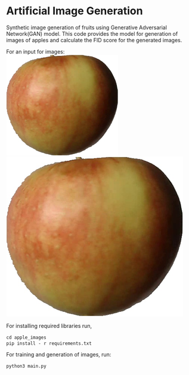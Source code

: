 # Artificial Image Generation
Synthetic image generation of fruits using Generative Adversarial Network(GAN) model. This code provides the model for generation of images of apples and calculate the FID score for the generated images.

For an input for images:<br/>
<img src="input_data/input_images/apples/r0_0.jpg" width="300" />
![input image](input_data/input_images/apples/r0_0.jpg)

For installing required libraries run, 
```
cd apple_images
pip install - r requirements.txt
```
For training and generation of images, run:
```
python3 main.py
```
